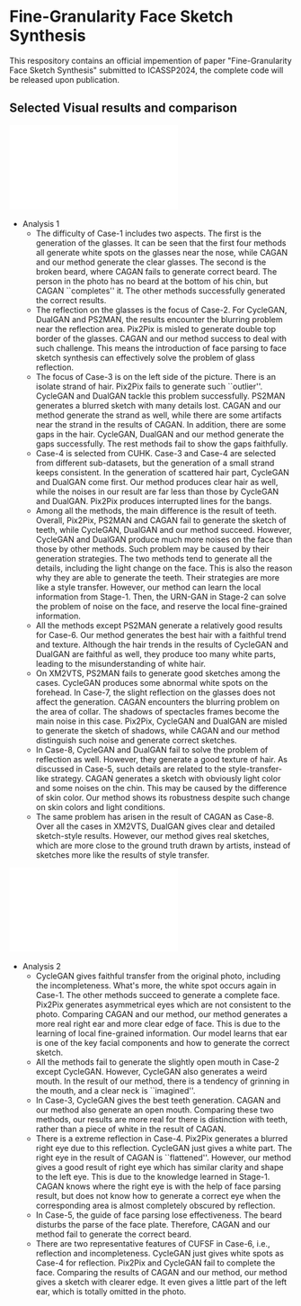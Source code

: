 # Fine-Granularity Face Sketch Synthesis

This respository contains an official impemention of paper "Fine-Granularity Face Sketch Synthesis" submitted to ICASSP2024, the complete code will be released upon publication.

## Selected Visual results and comparison

![CUFS](CUFS.pdf)

* Analysis 1
  - The difficulty of Case-1 includes two aspects. The first is the generation of the glasses. It can be seen that the first four methods all generate white spots on the glasses near the nose, while CAGAN and our method generate the clear glasses. The second is the broken beard, where CAGAN fails to generate correct beard. The person in the photo has no beard at the bottom of his chin, but CAGAN ``completes'' it. The other methods successfully generated the correct results.
  - The reflection on the glasses is the focus of Case-2. For CycleGAN, DualGAN and PS2MAN, the results encounter the blurring problem near the reflection area. Pix2Pix is misled to generate double top border of the glasses. CAGAN and our method success to deal with such challenge. This means the introduction of face parsing to face sketch synthesis can effectively solve the problem of glass reflection.
  - The focus of Case-3 is on the left side of the picture. There is an isolate strand of hair. Pix2Pix fails to generate such ``outlier''. CycleGAN and DualGAN tackle this problem successfully. PS2MAN generates a blurred sketch with many details lost. CAGAN and our method generate the strand as well, while there are some artifacts near the strand in the results of CAGAN. In addition, there are some gaps in the hair. CycleGAN, DualGAN and our method generate the gaps successfully. The rest methods fail to show the gaps faithfully.
  - Case-4 is selected from CUHK. Case-3 and Case-4 are selected from different sub-datasets, but the generation of a small strand keeps consistent. In the generation of scattered hair part, CycleGAN and DualGAN come first. Our method produces clear hair as well, while the noises in our result are far less than those by CycleGAN and DualGAN.  Pix2Pix produces interrupted lines for the bangs. 
  - Among all the methods, the main difference is the result of teeth. Overall, Pix2Pix, PS2MAN and CAGAN fail to generate the sketch of teeth, while CycleGAN, DualGAN and our method succeed. However,  CycleGAN and DualGAN produce much more noises on the face than those by other methods. Such problem may be caused by their generation strategies. The two methods tend to generate all the details, including the light change on the face. This is also the reason why they are able to generate the teeth. Their strategies are more like a style transfer. However, our method can learn the local information from Stage-1. Then, the URN-GAN in Stage-2 can solve the problem of noise on the face, and reserve the local fine-grained information.
  - All the methods except PS2MAN generate a relatively good results for Case-6. Our method generates the best hair with a faithful trend and texture. Although the hair trends in the results of CycleGAN and DualGAN are faithful as well, they produce too many white parts, leading to the misunderstanding of white hair.
  - On XM2VTS, PS2MAN fails to generate good sketches among the cases. CycleGAN produces some abnormal white spots on the forehead. In Case-7, the slight reflection on the glasses does not affect the generation. CAGAN encounters the blurring problem on the area of collar. The shadows of spectacles frames become the main noise in this case. Pix2Pix, CycleGAN and DualGAN are misled to generate the sketch of shadows, while CAGAN and our method distinguish such noise and generate correct sketches.
  - In Case-8, CycleGAN and DualGAN fail to solve the problem of reflection as well. However, they generate a good texture of hair. As discussed in Case-5, such details are related to the style-transfer-like strategy. CAGAN generates a sketch with obviously light color and some noises on the chin. This may be caused by the difference of skin color. Our method shows its robustness despite such change on skin colors and light conditions.
  - The same problem has arisen in the result of CAGAN as Case-8. Over all the cases in XM2VTS, DualGAN gives clear and detailed sketch-style results. However, our method gives real sketches, which are more close to the ground truth drawn by artists, instead of sketches more like the results of style transfer.

![CUFSF](CUFSF.pdf)

* Analysis 2
  - CycleGAN gives faithful transfer from the original photo, including the incompleteness. What's more, the white spot occurs again in Case-1. The other methods succeed to generate a complete face. Pix2Pix generates asymmetrical eyes which are not consistent to the photo. Comparing CAGAN and our method, our method generates a more real right ear and more clear edge of face. This is due to the learning of local fine-grained information. Our model learns that ear is one of the key facial components and how to generate the correct sketch.
  - All the methods fail to generate the slightly open mouth in Case-2 except CycleGAN. However, CycleGAN also generates a weird mouth. In the result of our method, there is a tendency of grinning in the mouth, and a clear neck is ``imagined''.
  - In Case-3, CycleGAN gives the best teeth generation. CAGAN and our method also generate an open mouth. Comparing these two methods, our results are more real for there is distinction with teeth, rather than a piece of white in the result of CAGAN.
  - There is a extreme reflection in Case-4. Pix2Pix generates a blurred right eye due to this reflection. CycleGAN just gives a white part. The right eye in the result of CAGAN is ``flattened''. However, our method gives a good result of right eye which has similar clarity and shape to the left eye. This is due to the knowledge learned in Stage-1. CAGAN knows where the right eye is with the help of face parsing result, but does not know how to generate a correct eye when the corresponding area is almost completely obscured by reflection.
  - In Case-5, the guide of face parsing lose effectiveness. The beard disturbs the parse of the face plate. Therefore, CAGAN and our method fail to generate the correct beard.
  - There are two representative features of CUFSF in Case-6, i.e., reflection and incompleteness. CycleGAN just gives white spots as Case-4 for reflection. Pix2Pix and CycleGAN fail to complete the face. Comparing the results of CAGAN and our method, our method gives a sketch with clearer edge. It even gives a little part of the left ear, which is totally omitted in the photo.
